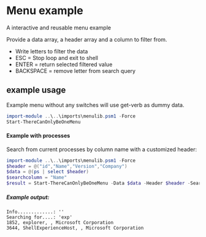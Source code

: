 # Menu example
A interactive and reusable menu example

Provide a data array, a header array and a column to filter from.

- Write letters to filter the data
- ESC = Stop loop and exit to shell
- ENTER = return selected filtered value
- BACKSPACE = remove letter from search query

## example usage

Example menu without any switches will use get-verb as dummy data.

```powershell
import-module ..\..\imports\menulib.psm1 -Force
Start-ThereCanOnlyBeOneMenu
```

#### Example with processes

Search from current processes by column name with a customized header:

```powershell
import-module ..\..\imports\menulib.psm1 -Force
$header = @("id","Name","Version","Company")
$data = @(ps | select $header)
$searchcolumn = "Name"
$result = Start-ThereCanOnlyBeOneMenu -Data $data -Header $header -SearchColumn "Name"
```

##### Example output:
```text
Info.............: ''
Searching for....: 'exp'
1852, explorer, , Microsoft Corporation
3644, ShellExperienceHost, , Microsoft Corporation






```